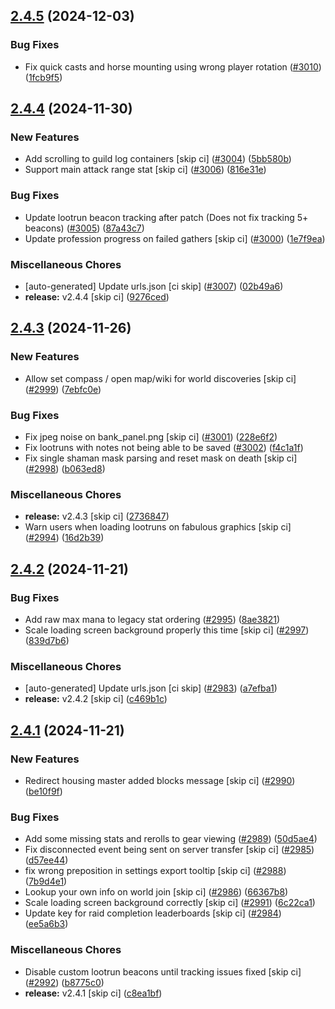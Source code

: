 ## [2.4.5](https://github.com/Wynntils/Wynntils/compare/v2.4.4...v2.4.5) (2024-12-03)


### Bug Fixes

* Fix quick casts and horse mounting using wrong player rotation ([#3010](https://github.com/Wynntils/Wynntils/issues/3010)) ([1fcb9f5](https://github.com/Wynntils/Wynntils/commit/1fcb9f50713fd278e960c88dab6a8835a7326ab9))

## [2.4.4](https://github.com/Wynntils/Wynntils/compare/v2.4.3...v2.4.4) (2024-11-30)


### New Features

* Add scrolling to guild log containers [skip ci] ([#3004](https://github.com/Wynntils/Wynntils/issues/3004)) ([5bb580b](https://github.com/Wynntils/Wynntils/commit/5bb580b5ea30bc04b6efabf6ef13cd2de747ece6))
* Support main attack range stat [skip ci] ([#3006](https://github.com/Wynntils/Wynntils/issues/3006)) ([816e31e](https://github.com/Wynntils/Wynntils/commit/816e31e708b434931bbc6b058ce8d7c8e27f5168))


### Bug Fixes

* Update lootrun beacon tracking after patch (Does not fix tracking 5+ beacons) ([#3005](https://github.com/Wynntils/Wynntils/issues/3005)) ([87a43c7](https://github.com/Wynntils/Wynntils/commit/87a43c70d5ae9d5f338831b5e69ea96bb1bc340e))
* Update profession progress on failed gathers [skip ci] ([#3000](https://github.com/Wynntils/Wynntils/issues/3000)) ([1e7f9ea](https://github.com/Wynntils/Wynntils/commit/1e7f9ea7e35dde860f948abca690f33a48879ede))


### Miscellaneous Chores

* [auto-generated] Update urls.json [ci skip] ([#3007](https://github.com/Wynntils/Wynntils/issues/3007)) ([02b49a6](https://github.com/Wynntils/Wynntils/commit/02b49a67003b8a977d2cd19576bbfeef8cbffc0c))
* **release:** v2.4.4 [skip ci] ([9276ced](https://github.com/Wynntils/Wynntils/commit/9276ced2a264d09841f4b53fe6bb99b8ea6a75fa))

## [2.4.3](https://github.com/Wynntils/Wynntils/compare/v2.4.2...v2.4.3) (2024-11-26)


### New Features

* Allow set compass / open map/wiki for world discoveries [skip ci] ([#2999](https://github.com/Wynntils/Wynntils/issues/2999)) ([7ebfc0e](https://github.com/Wynntils/Wynntils/commit/7ebfc0e2aeffc964f9535ec37ba3e689d9db14c6))


### Bug Fixes

* Fix jpeg noise on bank_panel.png [skip ci] ([#3001](https://github.com/Wynntils/Wynntils/issues/3001)) ([228e6f2](https://github.com/Wynntils/Wynntils/commit/228e6f22bdedf3e7622a893bf42632400546c35c))
* Fix lootruns with notes not being able to be saved ([#3002](https://github.com/Wynntils/Wynntils/issues/3002)) ([f4c1a1f](https://github.com/Wynntils/Wynntils/commit/f4c1a1f199ff66270d2a80896d6c349557de60cb))
* Fix single shaman mask parsing and reset mask on death [skip ci] ([#2998](https://github.com/Wynntils/Wynntils/issues/2998)) ([b063ed8](https://github.com/Wynntils/Wynntils/commit/b063ed852dbc65a30645edcfae846886fa4a4acb))


### Miscellaneous Chores

* **release:** v2.4.3 [skip ci] ([2736847](https://github.com/Wynntils/Wynntils/commit/2736847751fb768e69f954cdbb01162e31e23507))
* Warn users when loading lootruns on fabulous graphics [skip ci] ([#2994](https://github.com/Wynntils/Wynntils/issues/2994)) ([16d2b39](https://github.com/Wynntils/Wynntils/commit/16d2b39555c4aa01f60d06a35e974f93b49b6778))

## [2.4.2](https://github.com/Wynntils/Wynntils/compare/v2.4.1...v2.4.2) (2024-11-21)


### Bug Fixes

* Add raw max mana to legacy stat ordering ([#2995](https://github.com/Wynntils/Wynntils/issues/2995)) ([8ae3821](https://github.com/Wynntils/Wynntils/commit/8ae3821c909e79958007544d787eea36b7cea60d))
* Scale loading screen background properly this time [skip ci] ([#2997](https://github.com/Wynntils/Wynntils/issues/2997)) ([839d7b6](https://github.com/Wynntils/Wynntils/commit/839d7b6ae505170483ef4f2c8db80a4e0f81c0e2))


### Miscellaneous Chores

* [auto-generated] Update urls.json [ci skip] ([#2983](https://github.com/Wynntils/Wynntils/issues/2983)) ([a7efba1](https://github.com/Wynntils/Wynntils/commit/a7efba190e35d6abe8d99909858a1d841c2316af))
* **release:** v2.4.2 [skip ci] ([c469b1c](https://github.com/Wynntils/Wynntils/commit/c469b1c7000e134f520e7a310d1e0b8ed46a2f77))

## [2.4.1](https://github.com/Wynntils/Wynntils/compare/v2.4.0...v2.4.1) (2024-11-21)


### New Features

* Redirect housing master added blocks message [skip ci] ([#2990](https://github.com/Wynntils/Wynntils/issues/2990)) ([be10f9f](https://github.com/Wynntils/Wynntils/commit/be10f9f731af76d7acaea6278b085a95cfd3e408))


### Bug Fixes

* Add some missing stats and rerolls to gear viewing ([#2989](https://github.com/Wynntils/Wynntils/issues/2989)) ([50d5ae4](https://github.com/Wynntils/Wynntils/commit/50d5ae48246a052e8db8531848dc2ecea630767e))
* Fix disconnected event being sent on server transfer [skip ci] ([#2985](https://github.com/Wynntils/Wynntils/issues/2985)) ([d57ee44](https://github.com/Wynntils/Wynntils/commit/d57ee4472503771d6db154b9c6bf04bb1c017671))
* fix wrong preposition in settings export tooltip [skip ci] ([#2988](https://github.com/Wynntils/Wynntils/issues/2988)) ([7b9d4e1](https://github.com/Wynntils/Wynntils/commit/7b9d4e117821ef53a9c8b551680da483b7dd976e))
* Lookup your own info on world join [skip ci] ([#2986](https://github.com/Wynntils/Wynntils/issues/2986)) ([66367b8](https://github.com/Wynntils/Wynntils/commit/66367b8823ccbbfe2e8d92cc700cc27f6cab4bc5))
* Scale loading screen background correctly [skip ci] ([#2991](https://github.com/Wynntils/Wynntils/issues/2991)) ([6c22ca1](https://github.com/Wynntils/Wynntils/commit/6c22ca1e2abc612a6b4e4022c8b5e4b8e671f123))
* Update key for raid completion leaderboards [skip ci] ([#2984](https://github.com/Wynntils/Wynntils/issues/2984)) ([ee5a6b3](https://github.com/Wynntils/Wynntils/commit/ee5a6b39e2789f76db45fbb7170c8c7d416525f1))


### Miscellaneous Chores

* Disable custom lootrun beacons until tracking issues fixed [skip ci] ([#2992](https://github.com/Wynntils/Wynntils/issues/2992)) ([b8775c0](https://github.com/Wynntils/Wynntils/commit/b8775c0f8d9c9efbf560009e355929a974284690))
* **release:** v2.4.1 [skip ci] ([c8ea1bf](https://github.com/Wynntils/Wynntils/commit/c8ea1bfb033496e8f496902663d4c6b649782251))

